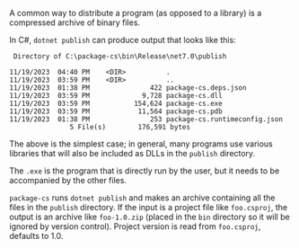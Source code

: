 A common way to distribute a program (as opposed to a library) is a compressed archive of binary files.

In C#, `dotnet publish` can produce output that looks like this:

```
 Directory of C:\package-cs\bin\Release\net7.0\publish

11/19/2023  04:40 PM    <DIR>          .
11/19/2023  03:59 PM    <DIR>          ..
11/19/2023  01:38 PM               422 package-cs.deps.json
11/19/2023  03:59 PM             9,728 package-cs.dll
11/19/2023  03:59 PM           154,624 package-cs.exe
11/19/2023  03:59 PM            11,564 package-cs.pdb
11/19/2023  01:38 PM               253 package-cs.runtimeconfig.json
               5 File(s)        176,591 bytes
```

The above is the simplest case; in general, many programs use various libraries that will also be included as DLLs in the `publish` directory.

The `.exe` is the program that is directly run by the user, but it needs to be accompanied by the other files.

`package-cs` runs `dotnet publish` and makes an archive containing all the files in the `publish` directory. If the input is a project file like `foo.csproj`, the output is an archive like `foo-1.0.zip` (placed in the `bin` directory so it will be ignored by version control). Project version is read from `foo.csproj`, defaults to 1.0.
